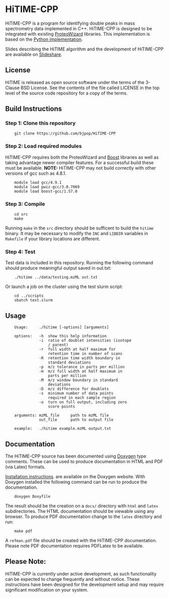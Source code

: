 # HiTIME-CPP

HiTIME-CPP is a program for identifying double peaks in mass spectrometry
data implemented in C++. HiTIME-CPP is designed to be integrated with 
existing [ProteoWizard](http://proteowizard.sourceforge.net) libraries. This
implementation is based on the 
[Python implementation](https://github.com/bjpop/HiTIME). 

Slides describing the HiTIME algorithm and the development of HiTIME-CPP are
available on [Slideshare](http://goo.gl/106Yvr).

## License

HiTIME is released as open source software under the terms of the 3-Clause BSD License.
See the contents of the file called LICENSE in the top level of the source
code repository for a copy of the terms.

## Build Instructions

### Step 1: Clone this repository

```
    git clone https://github.com/bjpop/HiTIME-CPP
```

### Step 2: Load required modules

HiTIME-CPP requires both the ProteoWizard and [Boost](www.boost.org) 
libraries as well as taking advantage newer compiler features. For a 
successful build these must be available. **NOTE:** HiTIME-CPP may not build
correctly with other versions of gcc such as 4.8.1.

```
    module load gcc/4.9.1
    module load pwiz-gcc/3.0.7069
    module load boost-gcc/1.57.0
```

### Step 3: Compile

```
    cd src
    make
```

Running `make` in the `src` directory should be sufficent to build the
`hitime` binary. It may be necessary to modify the `INC` and `LIBDIR`
variables in `Makefile` if your library locations are different.

### Step 4: Test

Test data is included in this repository. Running the following command
should produce meaningful output saved in out.txt:

```
    ./hitime ../data/testing.mzML out.txt
```

Or launch a job on the cluster using the test slurm script:

```
    cd ../scripts
    sbatch test.slurm
```

## Usage

```
    Usage:     ./hitime [-options] [arguments]
    
    options:   -h  show this help information
               -i  ratio of doublet intensities (isotope 
                   / parent)
               -r  full width at half maximum for 
                   retention time in number of scans
               -R  retention time width boundary in 
                   standard deviations
               -p  m/z tolerance in parts per million
               -m  m/z full width at half maximum in 
                   parts per million
               -M  m/z window boundary in standard 
                   deviations
               -D  m/z difference for doublets
               -s  minimum number of data points 
                   required in each sample region
               -o  turn on full output, including zero 
                   score points
    
    arguments: mzML_file     path to mzML file
               out_file      path to output file
    
    example:   ./hitime example.mzML output.txt
```

## Documentation

The HiTIME-CPP source has been documented using 
[Doxygen](http://www.stack.nl/~dimitri/doxygen/index.html) type comments. These 
can be used to produce documentation in HTML and PDF (via Latex) formats. 

[Installation instructions](http://www.stack.nl/~dimitri/doxygen/manual/install.html). 
are available on the Doxygen website. With Doxygen installed the following 
command can be run to produce the documentation.

```
    doxygen Doxyfile
```

The result should be the creation on a `docs/` directory with `html` and `latex`
subdirectories. The HTML documentation should be viewable using any browser. To
produce PDF documentation change to the `latex` directory and run:

```
    make pdf
```

A `refman.pdf` file should be created with the HiTIME-CPP documentation. Please
note PDF documentation requires PDFLatex to be available.

## Please Note:

HiTIME-CPP is currently under active development, as such functionality can
be expected to change frequently and without notice. These instructions have
been designed for the development setup and may require significant
modification on your system.
